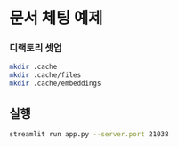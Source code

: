 # 문서 체팅 예제

### 디랙토리 셋업  
```bash
mkdir .cache
mkdir .cache/files
mkdir .cache/embeddings
```

## 실행
```bash
streamlit run app.py --server.port 21038
```

